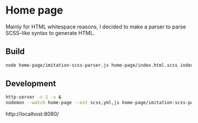 # Home page

Mainly for HTML whitespace reasons, I decided to make a parser to parse
SCSS-like syntax to generate HTML.

## Build

```sh
node home-page/imitation-scss-parser.js home-page/index.html.scss index.html home-page/style.css
```

## Development

```sh
http-server -c-1 -s &
nodemon --watch home-page --ext scss,yml,js home-page/imitation-scss-parser.js home-page/index.html.scss index.html home-page/style.css
```

http://localhost:8080/
